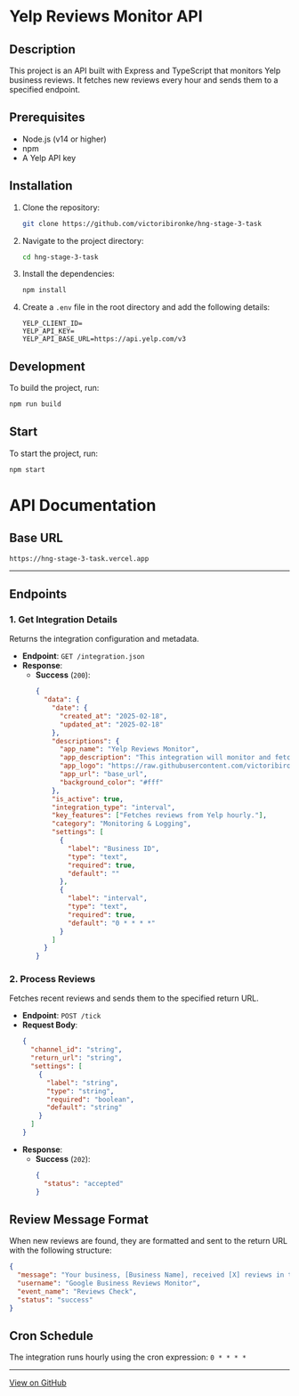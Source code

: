 # Yelp Reviews Monitor API

## Description

This project is an API built with Express and TypeScript that monitors Yelp business reviews. It fetches new reviews every hour and sends them to a specified endpoint.

## Prerequisites

- Node.js (v14 or higher)
- npm
- A Yelp API key

## Installation

1. Clone the repository:
   ```sh
   git clone https://github.com/victoribironke/hng-stage-3-task
   ```
2. Navigate to the project directory:
   ```sh
   cd hng-stage-3-task
   ```
3. Install the dependencies:
   ```sh
   npm install
   ```
4. Create a `.env` file in the root directory and add the following details:
   ```plaintext
   YELP_CLIENT_ID=
   YELP_API_KEY=
   YELP_API_BASE_URL=https://api.yelp.com/v3
   ```

## Development

To build the project, run:

```sh
npm run build
```

## Start

To start the project, run:

```sh
npm start
```

# API Documentation

## Base URL

```plaintext
https://hng-stage-3-task.vercel.app
```

---

## Endpoints

### 1. **Get Integration Details**

Returns the integration configuration and metadata.

- **Endpoint**: `GET /integration.json`
- **Response**:
  - **Success** (`200`):
    ```json
    {
      "data": {
        "date": {
          "created_at": "2025-02-18",
          "updated_at": "2025-02-18"
        },
        "descriptions": {
          "app_name": "Yelp Reviews Monitor",
          "app_description": "This integration will monitor and fetch reviews from Yelp left by the customers every hour.",
          "app_logo": "https://raw.githubusercontent.com/victoribironke/hng-stage-3-task/refs/heads/master/logo.png",
          "app_url": "base_url",
          "background_color": "#fff"
        },
        "is_active": true,
        "integration_type": "interval",
        "key_features": ["Fetches reviews from Yelp hourly."],
        "category": "Monitoring & Logging",
        "settings": [
          {
            "label": "Business ID",
            "type": "text",
            "required": true,
            "default": ""
          },
          {
            "label": "interval",
            "type": "text",
            "required": true,
            "default": "0 * * * *"
          }
        ]
      }
    }
    ```

### 2. **Process Reviews**

Fetches recent reviews and sends them to the specified return URL.

- **Endpoint**: `POST /tick`
- **Request Body**:
  ```json
  {
    "channel_id": "string",
    "return_url": "string",
    "settings": [
      {
        "label": "string",
        "type": "string",
        "required": "boolean",
        "default": "string"
      }
    ]
  }
  ```
- **Response**:
  - **Success** (`202`):
    ```json
    {
      "status": "accepted"
    }
    ```

## Review Message Format

When new reviews are found, they are formatted and sent to the return URL with the following structure:

```json
{
  "message": "Your business, [Business Name], received [X] reviews in the last hour.\n\n⭐ [Author] left a [Rating] star rating with a review that says: '[Review Text]'.",
  "username": "Google Business Reviews Monitor",
  "event_name": "Reviews Check",
  "status": "success"
}
```

## Cron Schedule

The integration runs hourly using the cron expression: `0 * * * *`

---

[View on GitHub](https://github.com/victoribironke/hng-stage-3-task)
